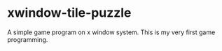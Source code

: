 # xwindow-tile-puzzle

A simple game program on x window system.
This is my very first game programming.
